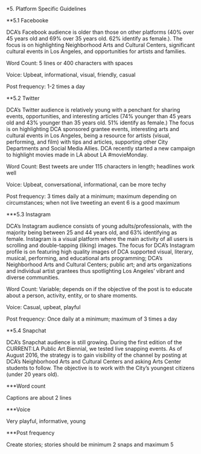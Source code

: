 *5. Platform Specific Guidelines

**5.1 Facebooke

DCA’s Facebook audience is older than those on other platforms (40% over 45 years old and 69% over 35 years old. 62% identify as female.). The focus is on highlighting Neighborhood Arts and Cultural Centers, significant cultural events in Los Angeles, and opportunities for artists and families. 

Word Count: 5 lines or 400 characters with spaces

Voice: Upbeat, informational, visual, friendly, casual

Post frequency: 1-2 times a day

**5.2 Twitter

DCA’s Twitter audience is relatively young with a penchant for sharing events, opportunities, and interesting articles (74% younger than 45 years old and 43% younger than 35 years old. 51% identify as female.) The focus is on highlighting DCA sponsored grantee events, interesting arts and cultural events in Los Angeles, being a resource for artists (visual, performing, and film) with tips and articles, supporting other City Departments and Social Media Allies. DCA recently started a new campaign to highlight movies made in LA about LA #movieMonday.

Word Count: Best tweets are under 115 characters in length; headlines work well 

Voice: Upbeat, conversational, informational, can be more techy

Post frequency: 3 times daily at a minimum; maximum depending on circumstances; when not live tweeting an event 6 is a good maximum

***5.3 Instagram

DCA’s Instagram audience consists of young adults/professionals, with the majority being between 25 and 44 years old, and 63% identifying as female. Instagram is a visual platform where the main activity of all users is scrolling and double-tapping (liking) images. The focus for DCA’s Instagram profile is on featuring high quality images of DCA supported visual, literary, musical, performing, and educational arts programming; DCA’s Neighborhood Arts and Cultural Centers; public art; and arts organizations and individual artist grantees thus spotlighting Los Angeles’ vibrant and diverse communities.

Word Count: Variable; depends on if the objective of the post is to educate about a person, activity, entity, or to share moments.

Voice: Casual, upbeat, playful

Post frequency: Once daily at a minimum; maximum of 3 times a day

**5.4 Snapchat

DCA’s Snapchat audience is still growing. During the first edition of the CURRENT:LA Public Art Biennial, we tested live snapping events. As of August 2016, the strategy is to gain visibility of the channel by posting at DCA’s Neighborhood Arts and Cultural Centers and asking Arts Center students to follow. The objective is to work with the City’s youngest citizens (under 20 years old).

***Word count

Captions are about 2 lines

***Voice

Very playful, informative, young

***Post frequency

Create stories; stories should be minimum 2 snaps and maximum 5 


